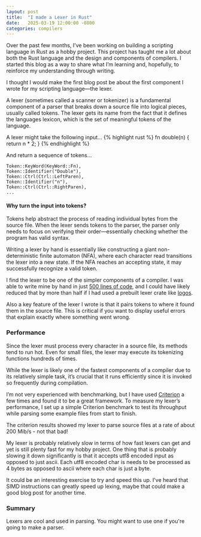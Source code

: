 ```yaml
---
layout: post
title:  "I made a Lexer in Rust"
date:   2025-03-19 12:00:00 -0800
categories: compilers
---
```

Over the past few months, I’ve been working on building a scripting language in 
Rust as a hobby project. This project has taught me a lot about both the Rust 
language and the design and components of compilers. I started this blog as a 
way to share what I’m learning and, hopefully, to reinforce my understanding 
through writing.

I thought I would make the first blog post be about the first component I wrote
for my scripting language—the lexer.

A lexer (sometimes called a scanner or tokenizer) is a fundamental component of a parser that breaks down a source file 
into logical pieces, usually called tokens. The lexer gets its name from the 
fact that it defines the languages lexicon, which is the set of meaningful 
tokens of the language.

A lexer might take the following input...
{% highlight rust %}
fn double(n) {
    return n * 2;
}
{% endhighlight %}

And return a sequence of tokens...

```
Token::KeyWord(KeyWord::Fn), 
Token::Identifier("Double"), 
Token::Ctrl(Ctrl::LeftParen), 
Token::Identifier("n"), 
Token::Ctrl(Ctrl::RightParen), 
...
```

#### Why turn the input into tokens?

Tokens help abstract the process of reading individual bytes from the source 
file. When the lexer sends tokens to the parser, the parser only needs to focus 
on verifying their order—essentially checking whether the program has valid 
syntax.

Writing a lexer by hand is essentially like constructing a giant 
non-deterministic finite automaton (NFA), where each character read transitions 
the lexer into a new state. If the NFA reaches an accepting state, it may 
successfully recognize a valid token.

I find the lexer to be one of the simpler components of a compiler. I was able 
to write mine by hand in just [500 lines of code](https://github.com/Nilando/nilang/blob/main/src/parser/lexer.rs), 
and I could have likely reduced that by more than half if I had used a prebuilt 
lexer crate like [logos](https://github.com/maciejhirsz/logos).

Also a key feature of the lexer I wrote is that it pairs tokens to where it 
found them in the source file. This is critical if you want to display useful 
errors that explain exactly where something went wrong.

### Performance

Since the lexer must process every character in a source file, its methods tend 
to run hot. Even for small files, the lexer may execute its tokenizing functions 
hundreds of times.

While the lexer is likely one of the fastest components of a compiler due to its 
relatively simple task, it’s crucial that it runs efficiently since it is 
invoked so frequently during compilation.

I’m not very experienced with benchmarking, but I have used [Criterion](https://bheisler.github.io/criterion.rs/book/) 
a few times and found it to be a great framework. To measure my lexer’s 
performance, I set up a simple Criterion benchmark to test its throughput while 
parsing some example files from start to finish.

The criterion results showed my lexer to parse source files at a rate of about 
200 Mib/s - not that bad!

My lexer is probably relatively slow in terms of how fast lexers can get and yet 
is still plenty fast for my hobby project. One thing that is probably slowing 
it down significantly is that it accepts utf8 encoded input as opposed to just 
ascii. Each utf8 encoded char is needs to be processed as 4 bytes as opposed to
ascii where each char is just a byte. 

It could be an interesting exercise to try and speed this up. 
I've heard that SIMD instructions can greatly speed up lexing, maybe that could 
make a good blog post for another time.

### Summary

Lexers are cool and used in parsing. You might want to use one if you're 
going to make a parser. 
